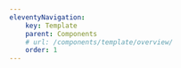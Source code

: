 ```yaml
---
eleventyNavigation:
    key: Template
    parent: Components
    # url: /components/template/overview/
    order: 1
---
```

